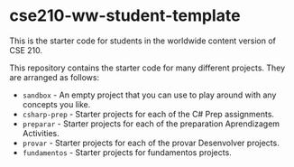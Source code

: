 # cse210-ww-student-template
This is the starter code for students in the worldwide content version of CSE 210.

This repository contains the starter code for many different projects. They are arranged as follows:

* `sandbox` - An empty project that you can use to play around with any concepts you like.
* `csharp-prep` - Starter projects for each of the C# Prep assignments.
* `preparar` - Starter projects for each of the preparation Aprendizagem Activities.
* `provar` - Starter projects for each of the provar Desenvolver projects.
* `fundamentos` - Starter projects for fundamentos projects.
